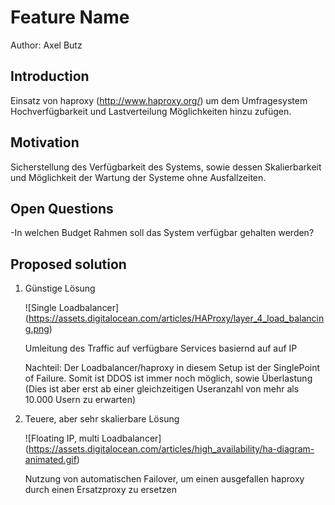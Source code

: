 # Feature Name
Author: Axel Butz

## Introduction
Einsatz von haproxy (http://www.haproxy.org/) um dem Umfragesystem
Hochverfügbarkeit und Lastverteilung Möglichkeiten hinzu zufügen.

## Motivation
Sicherstellung des Verfügbarkeit des Systems, sowie dessen Skalierbarkeit
und Möglichkeit der Wartung der Systeme ohne Ausfallzeiten.

## Open Questions
-In welchen Budget Rahmen soll das System verfügbar gehalten werden?

## Proposed solution
1. Günstige Lösung

    ![Single Loadbalancer]
    (https://assets.digitalocean.com/articles/HAProxy/layer_4_load_balancing.png)

    Umleitung des Traffic auf verfügbare Services basiernd auf auf IP

    Nachteil: Der Loadbalancer/haproxy in diesem Setup ist der SinglePoint of Failure.
    Somit ist DDOS ist immer noch möglich, sowie Überlastung (Dies ist aber erst ab einer
    gleichzeitigen Useranzahl von mehr als 10.000 Usern zu erwarten)




2. Teuere, aber sehr skalierbare Lösung

    ![Floating IP, multi Loadbalancer]
    (https://assets.digitalocean.com/articles/high_availability/ha-diagram-animated.gif)

    Nutzung von automatischen Failover, um einen ausgefallen haproxy durch einen Ersatzproxy zu ersetzen

